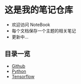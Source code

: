 #  这是我的笔记仓库
* 欢迎访问 NoteBook
* 每个文档保存一个主题的相关笔记
* 更新中...

## 目录一览
* [Github](https://github.com/freelighting/NoteBook/blob/master/Github.md)
* [Python](https://github.com/freelighting/NoteBook/blob/master/Python.md)
* [Tensorflow](https://github.com/freelighting/NoteBook/blob/master/Tensorflow.md)

